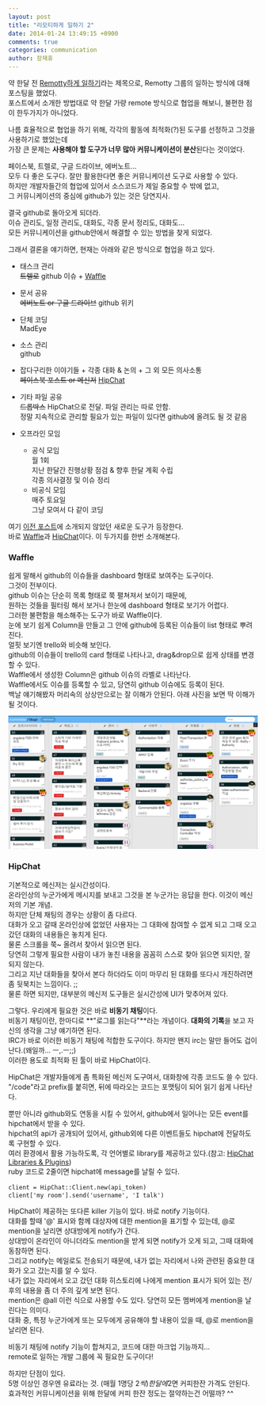 ```yaml
---
layout: post
title: "리모티하게 일하기 2"
date: 2014-01-24 13:49:15 +0900
comments: true
categories: communication
author: 장재휴
---
```



약 한달 전  [Remotty하게 일하기](/blog/2013/12/10/remottyhage-ilhagi/)라는 제목으로, Remotty 그룹의 일하는 방식에 대해 포스팅을 했었다.  
포스트에서 소개한 방법대로 약 한달 가량 remote 방식으로 협업을 해보니, 불편한 점이 한두가지가 아니었다.  
<!--more-->
나름 효율적으로 협업을 하기 위해, 각각의 활동에 최적화(?)된 도구를 선정하고 그것을 사용하기로 했었는데  
가장 큰 문제는 **사용해야 할 도구가 너무 많아 커뮤니케이션이 분산**된다는 것이었다.

페이스북, 트렐로, 구글 드라이브, 에버노트...  
모두 다 좋은 도구다. 잘만 활용한다면 좋은 커뮤니케이션 도구로 사용할 수 있다.  
하지만 개발자들간의 협업에 있어서 소스코드가 제일 중요할 수 밖에 없고,  
그 커뮤니케이션의 중심에 github가 있는 것은 당연지사.

결국 github로 돌아오게 되더라.  
이슈 관리도, 일정 관리도, 대화도, 각종 문서 정리도, 대화도...  
모든 커뮤니케이션을 github안에서 해결할 수 있는 방법을 찾게 되었다.


그래서 결론을 얘기하면, 현재는 아래와 같은 방식으로 협업을 하고 있다.

- 태스크 관리  
<del>트렐로</del> github 이슈 + [Waffle](https://waffle.io/)

- 문서 공유  
<del>에버노트 or 구글 드라이브</del> github 위키

- 단체 코딩  
MadEye

- 소스 관리  
github

- 잡다구리한 이야기들 + 각종 대화 & 논의 + 그 외 모든 의사소통  
<del>페이스북 포스트 or 메신저</del> [HipChat](https://www.hipchat.com)

- 기타 파일 공유  
<del>드롭박스</del> HipChat으로 전달. 파일 관리는 따로 안함.  
정말 지속적으로 관리할 필요가 있는 파일이 있다면 github에 올려도 될 것 같음

- 오프라인 모임  
 	- 공식 모임  
 월 1회  
 지난 한달간 진행상황 점검 & 향후 한달 계획 수립  
 각종 의사결정 및 이슈 정리
 	- 비공식 모임  
 매주 토요일  
 그냥 모여서 다 같이 코딩  


여기 [이전 포스트](/blog/2013/12/10/remottyhage-ilhagi/)에 소개되지 않았던 새로운 도구가 등장한다.  
바로 [Waffle](https://waffle.io/)과 [HipChat](https://www.hipchat.com)이다.
이 두가지를 한번 소개해본다.

### Waffle

쉽게 말해서 github의 이슈들을 dashboard 형태로 보여주는 도구이다.  
그것이 전부이다.  
github 이슈는 단순히 목록 형태로 쭉 펼쳐져서 보이기 때문에,  
원하는 것들을 필터링 해서 보거나 한눈에 dashboard 형태로 보기가 어렵다.  
그러한 불편함을 해소해주는 도구가 바로 Waffle이다.  
눈에 보기 쉽게 Column을 만들고 그 안에 github에 등록된 이슈들이 list 형태로 뿌려진다.  
얼핏 보기엔 trello와 비슷해 보인다.  
github의 이슈들이 trello의 card 형태로 나타나고, drag&drop으로 쉽게 상태를 변경할 수 있다.  
Waffle에서 생성한 Column은 github 이슈의 라벨로 나타난다.  
Waffle에서도 이슈를 등록할 수 있고, 당연히 github 이슈에도 등록이 된다.  
백날 얘기해봤자 머리속의 상상만으로는 잘 이해가 안된다. 아래 사진을 보면 딱 이해가 될 것이다.

![waffle](/images/waffle.png "waffle")

### HipChat

기본적으로 메신저는 실시간성이다.  
온라인상의 누군가에게 메시지를 보내고 그것을 본 누군가는 응답을 한다. 이것이 메신저의 기본 개념.  
하지만 단체 채팅의 경우는 상황이 좀 다르다.  
대화가 오고 갈때 온라인상에 없었던 사용자는 그 대화에 참여할 수 없게 되고 그때 오고 갔던 대화의 내용들은 놓치게 된다.  
물론 스크롤을 쭉~ 올려서 찾아서 읽으면 된다.  
당연히 그렇게 필요한 사람이 내가 놓친 내용을 꼼꼼히 스스로 찾아 읽으면 되지만, 잘 되지 않는다.  
그리고 지난 대화들을 찾아서 본다 하더라도 이미 마무리 된 대화를 또다시 개진하려면 좀 뒷북치는 느낌이다. ;;  
물론 하면 되지만, 대부분의 메신저 도구들은 실시간성에 UI가 맞추어져 있다.  

그렇다. 우리에게 필요한 것은 바로 **비동기 채팅**이다.  
비동기 채팅이란, 한마디로 **"로그를 읽는다"**라는 개념이다. **대화의 기록**을 보고 자신의 생각을 그냥 얘기하면 된다.  
IRC가 바로 이러한 비동기 채팅에 적합한 도구이다. 하지만 왠지 irc는 말만 들어도 겁이 난다.(왜일까... ㅡ,.ㅡ;;)  
이러한 용도로 최적화 된 툴이 바로 HipChat이다.  

HipChat은 개발자들에게 좀 특화된 메신저 도구여서, 대화창에 각종 코드도 쓸 수 있다.  
"/code"라고 prefix를 붙히면, 뒤에 따라오는 코드는 포맷팅이 되어 읽기 쉽게 나타난다.

뿐만 아니라 github와도 연동을 시킬 수 있어서, github에서 일어나는 모든 event를 hipchat에서 받을 수 있다.  
hipchat의 api가 공개되어 있어서, github외에 다른 이벤트들도 hipchat에 전달하도록 구현할 수 있다.  
여러 환경에서 활용 가능하도록, 각 언어별로 library를 제공하고 있다.(참고: [HipChat Libraries & Plugins](https://www.hipchat.com/docs/api/libraries))  
ruby 코드로 2줄이면 hipchat에 message를 날릴 수 있다.
```
client = HipChat::Client.new(api_token)
client['my room'].send('username', 'I talk')
```
  
  
HipChat이 제공하는 또다른 killer 기능이 있다. 바로 notify 기능이다.  
대화를 할때 '@' 표시와 함께 대상자에 대한 mention을 표기할 수 있는데, @로 mention을 날리면 상대방에게 notify가 간다.  
상대방이 온라인이 아니더라도 mention을 받게 되면 notify가 오게 되고, 그때 대화에 동참하면 된다.  
그리고 notify는 메일로도 전송되기 때문에, 내가 없는 자리에서 나와 관련된 중요한 대화가 오고 갔는지를 알 수 있다.  
내가 없는 자리에서 오고 갔던 대화 히스토리에 나에게 mention 표시가 되어 있는 전/후의 내용을 좀 더 주의 깊게 보면 된다.  
mention은 @all 이런 식으로 사용할 수도 있다. 당연히 모든 멤버에게 mention을 날린다는 의미다.  
대화 중, 특정 누군가에게 또는 모두에게 공유해야 할 내용이 있을 때, @로 mention을 날리면 된다.  

비동기 채팅에 notify 기능이 합쳐지고, 코드에 대한 마크업 기능까지...  
remote로 일하는 개발 그룹에 꼭 필요한 도구이다!  

하지만 단점이 있다.  
5명 이상인 경우엔 유료라는 것. (매월 1명당 2$씩)  
한달에 2$면 커피한잔 가격도 안된다.  
효과적인 커뮤니케이션을 위해 한달에 커피 한잔 정도는 절약하는건 어떨까? ^^  
